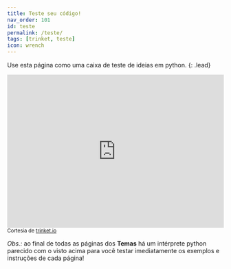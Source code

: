 ```yaml
---
title: Teste seu código!
nav_order: 101
id: teste
permalink: /teste/
tags: [trinket, teste]
icon: wrench
---
```


Use esta página como uma caixa de teste de ideias em python. 
{: .lead}

<iframe src="https://trinket.io/embed/python3/7fc73aa0a7" width="100%" height="356" frameborder="0" marginwidth="0" marginheight="0" allowfullscreen></iframe>
<small>Cortesia de <a href="https://trinket.io" target="\_blank">trinket.io</a></small>

*Obs.:* ao final de todas as páginas dos **Temas** há um intérprete python parecido com o visto acima para você testar imediatamente os exemplos e instruções de cada página!
